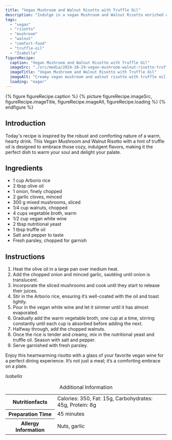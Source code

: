 ```yaml
---
title: "Vegan Mushroom and Walnut Risotto with Truffle Oil"
description: "Indulge in a vegan Mushroom and Walnut Risotto enriched with truffle oil, a dish that combines earthy flavors with creamy textures, perfect for a cozy meal."
tags:
  - "vegan"
  - "risotto"
  - "mushroom"
  - "walnut"
  - "comfort-food"
  - "truffle-oil"
  - "Isabella"
figureRecipe: 
  caption: "Vegan Mushroom and Walnut Risotto with Truffle Oil"
  imageSrc: "./src/media/2024-10-29-vegan-mushroom-walnut-risotto-truffle-oil-7261.png"
  imageTitle: "Vegan Mushroom and Walnut Risotto with Truffle Oil"
  imageAlt: "Creamy vegan mushroom and walnut risotto with truffle oil, garnished with parsley on a minimalist table, next to vegan white wine, against a neutral backdrop."
  loading: "eager"
---
```


{% figure figureRecipe.caption %}
{% picture figureRecipe.imageSrc, figureRecipe.imageTitle, figureRecipe.imageAlt, figureRecipe.loading %}
{% endfigure %}

## Introduction

Today's recipe is inspired by the robust and comforting nature of a warm, hearty drink. This Vegan Mushroom and Walnut Risotto with a hint of truffle oil is designed to embrace those cozy, indulgent flavors, making it the perfect dish to warm your soul and delight your palate.

## Ingredients

- 1 cup Arborio rice
- 2 tbsp olive oil
- 1 onion, finely chopped
- 2 garlic cloves, minced
- 300 g mixed mushrooms, sliced
- 1/4 cup walnuts, chopped
- 4 cups vegetable broth, warm
- 1/2 cup vegan white wine
- 2 tbsp nutritional yeast
- 1 tbsp truffle oil
- Salt and pepper to taste
- Fresh parsley, chopped for garnish

## Instructions

1. Heat the olive oil in a large pan over medium heat.
2. Add the chopped onion and minced garlic, sautéing until onion is translucent.
3. Incorporate the sliced mushrooms and cook until they start to release their juices.
4. Stir in the Arborio rice, ensuring it’s well-coated with the oil and toast lightly.
5. Pour in the vegan white wine and let it simmer until it has almost evaporated.
6. Gradually add the warm vegetable broth, one cup at a time, stirring constantly until each cup is absorbed before adding the next.
7. Halfway through, add the chopped walnuts.
8. Once the rice is tender and creamy, mix in the nutritional yeast and truffle oil. Season with salt and pepper.
9. Serve garnished with fresh parsley.

Enjoy this heartwarming risotto with a glass of your favorite vegan wine for a perfect dining experience. It’s not just a meal; it’s a comforting embrace on a plate.

*Isabella*

<table><caption class='sr-only'>Additional Information</caption><tr><th>Nutritionfacts</th><td>Calories: 350, Fat: 15g, Carbohydrates: 45g, Protein: 8g&nbsp;</td></tr><tr><th>Preparation Time</th><td>45 minutes&nbsp;</td></tr><tr><th>Allergy Information</th><td>Nuts, garlic&nbsp;</td></tr></table>

